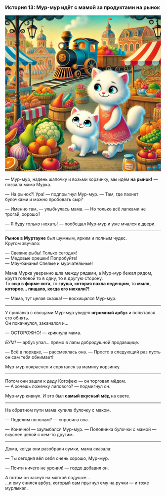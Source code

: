 ### **История 13: Мур-мур идёт с мамой за продуктами на рынок**

![story-13](../_assets/img/story-13.webp)

— Мур-мур, надень шапочку и возьми корзинку, мы идём **на рынок!** — позвала мама Мурка.

— На рынок?! Ура! — подпрыгнул Мур-мур. — Там, где пахнет булочками и можно пробовать сыр?

— Именно там, — улыбнулась мама. — Но только всё лапками не трогай, хорошо?

— Я буду только нюхать! — пообещал Мур-мур и уже мчался к двери.

---

**Рынок в Муртауне** был шумным, ярким и полным чудес.  
Кругом звучало:

— Свежие рыбы! Только сегодня!  
— Медовые орешки! Попробуйте!  
— Мяу-бананы! Спелые и мурчательные!

Мама Мурка уверенно шла между рядами, а Мур-мур бежал рядом, крутя головой то в одну, то в другую сторону.  
То **сыр в форме кота**, то **груша, которая пахла леденцом**, то **мыло, которое… пищало, когда его нюхали?!**

— Мама, тут целая сказка! — восхищался Мур-мур.

---

У прилавка с овощами Мур-мур увидел **огромный арбуз** и попытался его обнять.  
Он покачнулся, закачался и…

— ОСТОРОЖНО! — крикнула мама.

*БУМ!* — арбуз упал… прямо в лапы добродушной продавщице.

— Всё в порядке, — рассмеялась она. — Просто в следующий раз пусть он сам тебя обнимает!

Мур-мур покраснел и спрятался за мамину корзинку.

---

Потом они зашли к деду Котофею — он торговал мёдом.  
— А хочешь ложечку липового? — подмигнул он.

Мур-мур кивнул. И это был **самый вкусный мёд** на свете.

---

На обратном пути мама купила булочку с маком.

— Поделим пополам? — спросила она.

— Конечно! — заулыбался Мур-мур. — Половинка булочки с мамой — вкуснее целой с кем-то другим.

---

Дома, когда они разобрали сумки, мама сказала:

— Ты сегодня вёл себя очень хорошо, Мур-мур.

— Почти ничего не уронил! — гордо добавил он.

А потом он заснул на мягкой подушке…  
…и ему снился арбуз, который сам прыгнул ему на ручки — и тоже мурлыкал.
